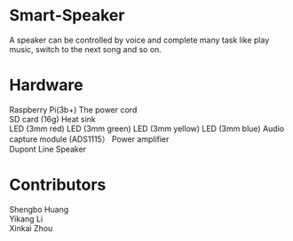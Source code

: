 # Smart-Speaker
A speaker can be controlled by voice and complete many task like play music, switch to the next song and so on.  
# Hardware
Raspberry Pi(3b+)
The power cord	
SD card	(16g)
Heat sink	
LED	(3mm red)
LED (3mm green)
LED	(3mm yellow)
LED	(3mm blue)
Audio capture module (ADS1115）
Power amplifier	 
Dupont Line	
Speaker	 
# Contributors
Shengbo Huang  
Yikang Li  
Xinkai Zhou  
